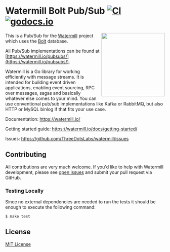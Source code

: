# Watermill Bolt Pub/Sub [![CI](https://github.com/ThreeDotsLabs/watermill-bolt/workflows/CI/badge.svg)][actions] [![godocs.io](http://godocs.io/github.com/pkg/errors?status.svg)][godoc]
<img align="right" width="200" src="https://threedots.tech/watermill-io/watermill-logo.png">

This is a Pub/Sub for the [Watermill][watermill] project which uses the [Bolt][bolt] database.

All Pub/Sub implementations can be found at [https://watermill.io/pubsubs/](https://watermill.io/pubsubs/).

Watermill is a Go library for working efficiently with message streams. It is intended
for building event driven applications, enabling event sourcing, RPC over messages,
sagas and basically whatever else comes to your mind. You can use conventional pub/sub
implementations like Kafka or RabbitMQ, but also HTTP or MySQL binlog if that fits your use case.

Documentation: https://watermill.io/

Getting started guide: https://watermill.io/docs/getting-started/

Issues: https://github.com/ThreeDotsLabs/watermill/issues

## Contributing

All contributions are very much welcome. If you'd like to help with Watermill development,
please see [open issues](https://github.com/ThreeDotsLabs/watermill/issues?utf8=%E2%9C%93&q=is%3Aissue+is%3Aopen+)
and submit your pull request via GitHub.

### Testing Locally

Since no external dependencies are needed to run the tests it should be enough
to execute the following command:

```
$ make test
```

## License

[MIT License](./LICENSE)


[watermill]: https://watermill.io/
[bolt]: https://github.com/etcd-io/bbolt
[actions]: https://github.com/ThreeDotsLabs/watermill-bolt/actions
[godoc]: http://godocs.io/github.com/ThreeDotsLabs/watermill-bolt
